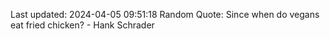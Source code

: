 Last updated: 2024-04-05 09:51:18
Random Quote: Since when do vegans eat fried chicken? - Hank Schrader